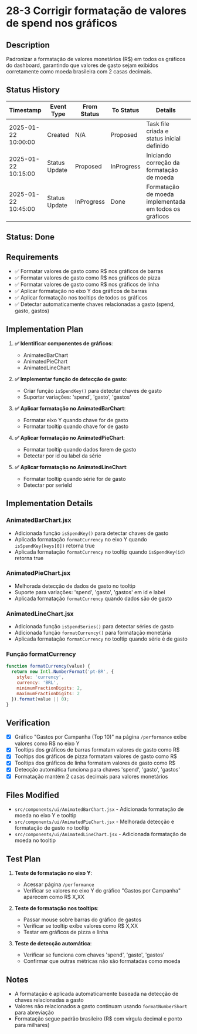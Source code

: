 # 28-3 Corrigir formatação de valores de spend nos gráficos

## Description
Padronizar a formatação de valores monetários (R$) em todos os gráficos do dashboard, garantindo que valores de gasto sejam exibidos corretamente como moeda brasileira com 2 casas decimais.

## Status History
| Timestamp           | Event Type     | From Status | To Status | Details                                 | User   |
|---------------------|---------------|-------------|-----------|-----------------------------------------|--------|
| 2025-01-22 10:00:00 | Created       | N/A         | Proposed  | Task file criada e status inicial definido | assistente |
| 2025-01-22 10:15:00 | Status Update | Proposed    | InProgress | Iniciando correção da formatação de moeda | assistente |
| 2025-01-22 10:45:00 | Status Update | InProgress  | Done      | Formatação de moeda implementada em todos os gráficos | assistente |

## Status: Done

## Requirements
- ✅ Formatar valores de gasto como R$ nos gráficos de barras
- ✅ Formatar valores de gasto como R$ nos gráficos de pizza
- ✅ Formatar valores de gasto como R$ nos gráficos de linha
- ✅ Aplicar formatação no eixo Y dos gráficos de barras
- ✅ Aplicar formatação nos tooltips de todos os gráficos
- ✅ Detectar automaticamente chaves relacionadas a gasto (spend, gasto, gastos)

## Implementation Plan
1. **✅ Identificar componentes de gráficos**:
   - AnimatedBarChart
   - AnimatedPieChart
   - AnimatedLineChart

2. **✅ Implementar função de detecção de gasto**:
   - Criar função `isSpendKey()` para detectar chaves de gasto
   - Suportar variações: 'spend', 'gasto', 'gastos'

3. **✅ Aplicar formatação no AnimatedBarChart**:
   - Formatar eixo Y quando chave for de gasto
   - Formatar tooltip quando chave for de gasto

4. **✅ Aplicar formatação no AnimatedPieChart**:
   - Formatar tooltip quando dados forem de gasto
   - Detectar por id ou label da série

5. **✅ Aplicar formatação no AnimatedLineChart**:
   - Formatar tooltip quando série for de gasto
   - Detectar por serieId

## Implementation Details

### AnimatedBarChart.jsx
- Adicionada função `isSpendKey()` para detectar chaves de gasto
- Aplicada formatação `formatCurrency` no eixo Y quando `isSpendKey(keys[0])` retorna true
- Aplicada formatação `formatCurrency` no tooltip quando `isSpendKey(id)` retorna true

### AnimatedPieChart.jsx
- Melhorada detecção de dados de gasto no tooltip
- Suporte para variações: 'spend', 'gasto', 'gastos' em id e label
- Aplicada formatação `formatCurrency` quando dados são de gasto

### AnimatedLineChart.jsx
- Adicionada função `isSpendSeries()` para detectar séries de gasto
- Adicionada função `formatCurrency()` para formatação monetária
- Aplicada formatação `formatCurrency` no tooltip quando série é de gasto

### Função formatCurrency
```javascript
function formatCurrency(value) {
  return new Intl.NumberFormat('pt-BR', {
    style: 'currency',
    currency: 'BRL',
    minimumFractionDigits: 2,
    maximumFractionDigits: 2
  }).format(value || 0);
}
```

## Verification
- [x] Gráfico "Gastos por Campanha (Top 10)" na página `/performance` exibe valores como R$ no eixo Y
- [x] Tooltips dos gráficos de barras formatam valores de gasto como R$
- [x] Tooltips dos gráficos de pizza formatam valores de gasto como R$
- [x] Tooltips dos gráficos de linha formatam valores de gasto como R$
- [x] Detecção automática funciona para chaves 'spend', 'gasto', 'gastos'
- [x] Formatação mantém 2 casas decimais para valores monetários

## Files Modified
- `src/components/ui/AnimatedBarChart.jsx` - Adicionada formatação de moeda no eixo Y e tooltip
- `src/components/ui/AnimatedPieChart.jsx` - Melhorada detecção e formatação de gasto no tooltip
- `src/components/ui/AnimatedLineChart.jsx` - Adicionada formatação de moeda no tooltip

## Test Plan
1. **Teste de formatação no eixo Y**:
   - Acessar página `/performance`
   - Verificar se valores no eixo Y do gráfico "Gastos por Campanha" aparecem como R$ X,XX

2. **Teste de formatação nos tooltips**:
   - Passar mouse sobre barras do gráfico de gastos
   - Verificar se tooltip exibe valores como R$ X,XX
   - Testar em gráficos de pizza e linha

3. **Teste de detecção automática**:
   - Verificar se funciona com chaves 'spend', 'gasto', 'gastos'
   - Confirmar que outras métricas não são formatadas como moeda

## Notes
- A formatação é aplicada automaticamente baseada na detecção de chaves relacionadas a gasto
- Valores não relacionados a gasto continuam usando `formatNumberShort` para abreviação
- Formatação segue padrão brasileiro (R$ com vírgula decimal e ponto para milhares) 